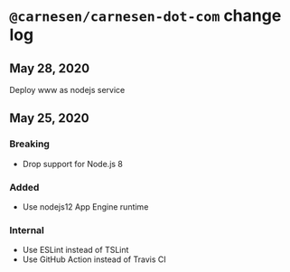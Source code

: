 # `@carnesen/carnesen-dot-com` change log
## May 28, 2020
Deploy www as nodejs service
## May 25, 2020
### Breaking
- Drop support for Node.js 8
### Added
- Use nodejs12 App Engine runtime
### Internal
- Use ESLint instead of TSLint
- Use GitHub Action instead of Travis CI
